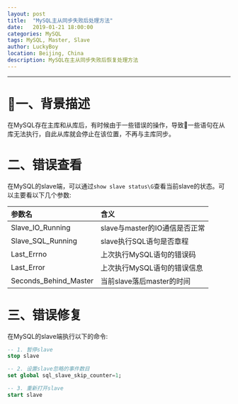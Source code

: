```yaml
---
layout: post
title:  "MySQL主从同步失败后处理方法"
date:   2019-01-21 18:00:00
categories: MySQL
tags: MySQL, Master, Slave
author: LuckyBoy
location: Beijing, China
description: MySQL在主从同步失败后恢复处理方法
---
```

---

# 一、背景描述

在MySQL存在主库和从库后，有时候由于一些错误的操作，导致一些语句在从库无法执行，自此从库就会停止在该位置，不再与主库同步。

# 二、错误查看

在MySQL的slave端，可以通过`show slave status\G`查看当前slave的状态。可以主要看以下几个参数:

| 参数名                | 含义                          |
|:----------------------|:------------------------------|
| Slave_IO_Running      | slave与master的IO通信是否正常 |
| Slave_SQL_Running     | slave执行SQL语句是否章程      |
| Last_Errno            | 上次执行MySQL语句的错误码     |
| Last_Error            | 上次执行MySQL语句的错误信息   |
| Seconds_Behind_Master | 当前slave落后master的时间     |

# 三、错误修复

在MySQL的slave端执行以下的命令:

```sql
-- 1. 暂停slave
stop slave

-- 2. 设置slave忽略的事件数目
set global sql_slave_skip_counter=1;

-- 3. 重新打开slave
start slave
```